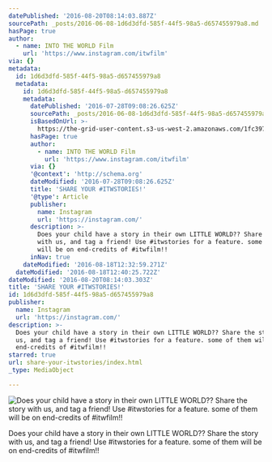 ```yaml
---
datePublished: '2016-08-20T08:14:03.887Z'
sourcePath: _posts/2016-06-08-1d6d3dfd-585f-44f5-98a5-d657455979a8.md
hasPage: true
author:
  - name: INTO THE WORLD Film
    url: 'https://www.instagram.com/itwfilm'
via: {}
metadata:
  id: 1d6d3dfd-585f-44f5-98a5-d657455979a8
  metadata:
    id: 1d6d3dfd-585f-44f5-98a5-d657455979a8
    metadata:
      datePublished: '2016-07-28T09:08:26.625Z'
      sourcePath: _posts/2016-06-08-1d6d3dfd-585f-44f5-98a5-d657455979a8.md
      isBasedOnUrl: >-
        https://the-grid-user-content.s3-us-west-2.amazonaws.com/1fc3970a-ec41-430e-a2b3-99c4ef56cd51.jpg
      hasPage: true
      author:
        - name: INTO THE WORLD Film
          url: 'https://www.instagram.com/itwfilm'
      via: {}
      '@context': 'http://schema.org'
      dateModified: '2016-07-28T09:08:26.625Z'
      title: 'SHARE YOUR #ITWSTORIES!'
      '@type': Article
      publisher:
        name: Instagram
        url: 'https://instagram.com/'
      description: >-
        Does your child have a story in their own LITTLE WORLD?? Share the story
        with us, and tag a friend! Use #itwstories for a feature. some of them
        will be on end-credits of #itwfilm!!
      inNav: true
    dateModified: '2016-08-18T12:32:59.271Z'
  dateModified: '2016-08-18T12:40:25.722Z'
dateModified: '2016-08-20T08:14:03.303Z'
title: 'SHARE YOUR #ITWSTORIES!'
id: 1d6d3dfd-585f-44f5-98a5-d657455979a8
publisher:
  name: Instagram
  url: 'https://instagram.com/'
description: >-
  Does your child have a story in their own LITTLE WORLD?? Share the story with
  us, and tag a friend! Use #itwstories for a feature. some of them will be on
  end-credits of #itwfilm!!
starred: true
url: share-your-itwstories/index.html
_type: MediaObject

---
```

![Does your child have a story in their own LITTLE WORLD?? Share the story with us, and tag a friend! Use #itwstories for a feature. some of them will be on end-credits of #itwfilm!! ](https://the-grid-user-content.s3-us-west-2.amazonaws.com/1fc3970a-ec41-430e-a2b3-99c4ef56cd51.jpg)

Does your child have a story in their own LITTLE WORLD?? Share the story with us, and tag a friend! Use \#itwstories for a feature. some of them will be on end-credits of \#itwfilm!!